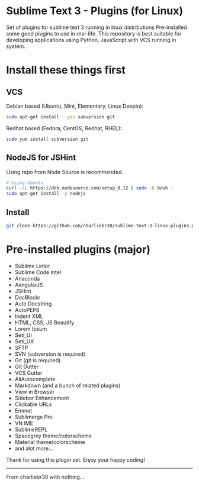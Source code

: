 # Sublime Text 3 - Plugins (for Linux)
Set of plugins for sublime text 3 running in linux distributions
Pre-installed some good plugins to use in real-life. This repository is best suitable for developing applications using Python, JavaScript with VCS running in system.

# Install these things first

## VCS
Debian based (Ubuntu, Mint, Elementary, Linux Deepin):
```bash
sudo apt-get install --yes subversion git
```

Redhat based (Fedora, CentOS, Redhat, RHEL):
```bash
sudo yum install subversion git
```

## NodeJS for JSHint
Using repo from Node Source is recommended.
```bash
# Using Ubuntu
curl -sL https://deb.nodesource.com/setup_0.12 | sudo -E bash -
sudo apt-get install -y nodejs
```

## Install
```bash
git clone https://github.com/charliebr30/sublime-text-3-linux-plugins.git ~/.config/sublime-text-3
```

# Pre-installed plugins (major)
- Sublime Linter
- Sublime Code Intel
- Anaconda
- AangularJS
- JSHint
- DocBlockr
- Auto Docstring
- AutoPEP8
- Indent XML
- HTML, CSS, JS Beautify
- Lorem Ipsum
- Seti\_UI
- Seti\_UX
- SFTP
- SVN (subversion is required)
- Git (git is required)
- Git Gutter
- VCS Gutter
- AllAutocomplete
- Markdown (and a bunch of related plugins)
- View in Browser
- Sidebar Enhancement
- Clickable URLs
- Emmet
- Sublimerge Pro
- VN IME
- SublimeREPL
- Spacegrey theme/colorscheme
- Material theme/colorscheme
- and alot more...

Thank for using this plugin set. Enjoy your happy coding!

--------------------------------
From charliebr30 with nothing...
